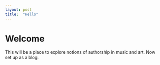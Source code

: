 ```yaml
---
layout: post
title:  "Hello"
---
```


# Welcome

This will be a place to explore notions of authorship in music and art.
Now set up as a blog.
